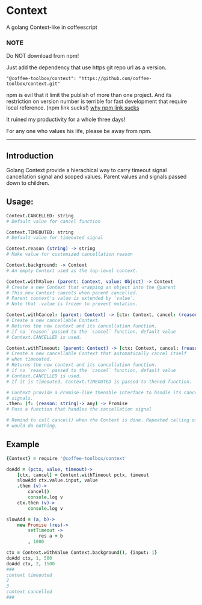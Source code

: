 # Context
A golang Context-like in coffeescript

### NOTE
Do NOT download from npm!

Just add the dependency that use https git repo url as a version.

    "@coffee-toolbox/context": "https://github.com/coffee-toolbox/context.git"

npm is evil that it limit the publish of more than one project.
And its restriction on version number is terrible for fast development that
require local reference. (npm link sucks!)
[why npm link sucks](https://github.com/webpack/webpack/issues/554)

It ruined my productivity for a whole three days!

For any one who values his life, please be away from npm.

----

## Introduction

Golang Context provide a hierachical way to carry timeout signal cancellation
signal and scoped values. Parent values and signals passed down to children.

## Usage:

```coffeescript
Context.CANCELLED: string
# Default value for cancel function

Context.TIMEOUTED: string
# Default value for timeouted signal

Context.reason (string) -> string
# Make value for customized cancellation reason

Context.background: -> Context
# An empty Context used as the top-level context.

Context.withValue: (parent: Context, value: Object) -> Context
# Create a new Context that wrapping an object into the @parent
# This new Context cancels when parent cancelled.
# Parent context's value is extended by `value`.
# Note that .value is frozen to prevent mutation.

Context.withCancel: (parent: Context) -> [ctx: Context, cancel: (reason: string?) ->]
# Create a new cancellable Context.
# Returns the new context and its cancellation function.
# if no `reason` passed to the `cancel` function, default value
# Context.CANCELLED is used.

Context.withTimeout: (parent: Context) -> [ctx: Context, cancel: (reason: string?) ->]
# Create a new cancellable Context that automatically cancel itself
# when timeouted.
# Returns the new context and its cancellation function.
# if no `reason` passed to the `cancel` function, default value
# Context.CANCELLED is used.
# If it is timeouted, Context.TIMEOUTED is passed to thened function.

# Context provide a Promise-like thenable interface to handle its cancellation
# signals.
.then: (f: (reason: string)-> any) -> Promise
# Pass a function that handles the cancellation signal

# Remind to call cancel() when the Context is done. Repeated calling of cancle()
# would do nothing.
```
## Example
```coffeescript
{Context} = require '@coffee-toolbox/context'

doAdd = (pctx, value, timeout)->
	[ctx, cancel] = Context.withTimeout pctx, timeout
	slowAdd ctx.value.input, value
	.then (v)->
		cancel()
		console.log v
	ctx.then (v)->
		console.log v

slowAdd = (a, b)->
	new Promise (res)->
		setTimeout ->
			res a + b
		, 1000

ctx = Context.withValue Context.background(), {input: 1}
doAdd ctx, 1, 500
doAdd ctx, 2, 1500
###
context timeouted
2
3
context cancelled
###
```

